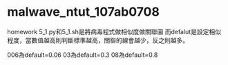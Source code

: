 # malwave_ntut_107ab0708
homework
5_1.py和5_1.sh是將病毒程式做相似度做關聯圖
而defalut是設定相似程度，當數值越高則判斷標準越高，關聯的線會越少，反之則越多。

006為default=0.06
03為default=0.3
08為default=0.8



